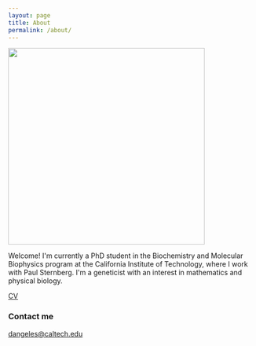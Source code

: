 ```yaml
---
layout: page
title: About
permalink: /about/
---
```

<img id="photo_of_me_with_others" src="https://dangeles.github.io/images/us.jpg" width="400" class="rotate180">

Welcome! I'm currently a PhD student in the Biochemistry and Molecular Biophysics
program at the California Institute of Technology, where I work with Paul Sternberg.
I'm a geneticist with an interest in mathematics and physical biology.

[CV](https://dangeles.github.io/cv.pdf)

### Contact me

[dangeles@caltech.edu](mailto:dangeles@caltech.edu)
